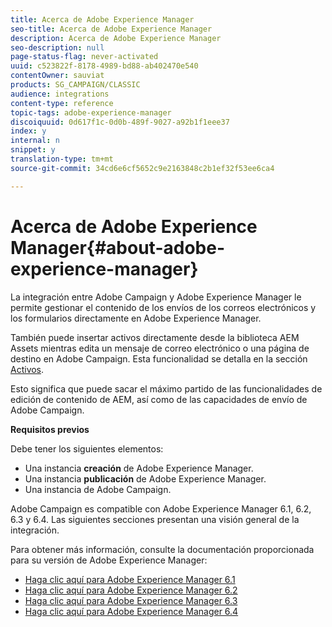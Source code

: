 ```yaml
---
title: Acerca de Adobe Experience Manager
seo-title: Acerca de Adobe Experience Manager
description: Acerca de Adobe Experience Manager
seo-description: null
page-status-flag: never-activated
uuid: c523822f-8178-4989-bd88-ab402470e540
contentOwner: sauviat
products: SG_CAMPAIGN/CLASSIC
audience: integrations
content-type: reference
topic-tags: adobe-experience-manager
discoiquuid: 0d617f1c-0d0b-489f-9027-a92b1f1eee37
index: y
internal: n
snippet: y
translation-type: tm+mt
source-git-commit: 34cd6e6cf5652c9e2163848c2b1ef32f53ee6ca4

---
```



# Acerca de Adobe Experience Manager{#about-adobe-experience-manager}

La integración entre Adobe Campaign y Adobe Experience Manager le permite gestionar el contenido de los envíos de los correos electrónicos y los formularios directamente en Adobe Experience Manager.

También puede insertar activos directamente desde la biblioteca AEM Assets mientras edita un mensaje de correo electrónico o una página de destino en Adobe Campaign. Esta funcionalidad se detalla en la sección [Activos](../../integrations/using/sharing-assets-with-adobe-experience-cloud.md).

Esto significa que puede sacar el máximo partido de las funcionalidades de edición de contenido de AEM, así como de las capacidades de envío de Adobe Campaign.

**Requisitos previos**

Debe tener los siguientes elementos:

* Una instancia **creación** de Adobe Experience Manager.
* Una instancia **publicación** de Adobe Experience Manager.
* Una instancia de Adobe Campaign.

Adobe Campaign es compatible con Adobe Experience Manager 6.1, 6.2, 6.3 y 6.4. Las siguientes secciones presentan una visión general de la integración.

Para obtener más información, consulte la documentación proporcionada para su versión de Adobe Experience Manager:

* [Haga clic aquí para Adobe Experience Manager 6.1](https://docs.adobe.com/docs/en/aem/6-1/administer/integration/marketing-cloud/campaign/campaignonpremise.html)
* [Haga clic aquí para Adobe Experience Manager 6.2](https://docs.adobe.com/docs/en/aem/6-2/administer/integration/marketing-cloud/campaign/campaignonpremise.html)
* [Haga clic aquí para Adobe Experience Manager 6.3](https://helpx.adobe.com/experience-manager/6-3/sites/administering/using/campaignonpremise.html)
* [Haga clic aquí para Adobe Experience Manager 6.4](https://helpx.adobe.com/experience-manager/6-4/sites/administering/using/campaignonpremise.html)

